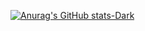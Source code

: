 [![Anurag's GitHub stats-Dark](https://github-readme-stats.vercel.app/api?username=srpedro1337&show_icons=true&theme=dark#gh-dark-mode-only)](https://github.com/anuraghazra/github-readme-stats#gh-dark-mode-only)
